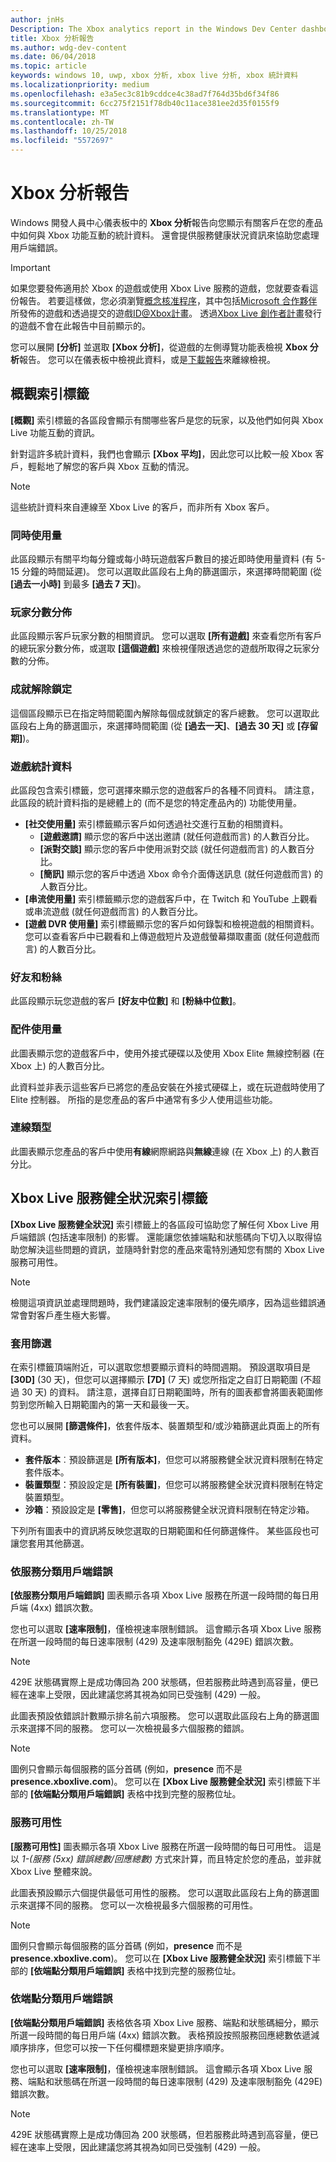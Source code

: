 ```yaml
---
author: jnHs
Description: The Xbox analytics report in the Windows Dev Center dashboard shows you statistics about how your customers are engaging with the Xbox features in your product.
title: Xbox 分析報告
ms.author: wdg-dev-content
ms.date: 06/04/2018
ms.topic: article
keywords: windows 10, uwp, xbox 分析, xbox live 分析, xbox 統計資料
ms.localizationpriority: medium
ms.openlocfilehash: e3a5ec3c81b9cddce4c38ad7f764d35bd6f34f86
ms.sourcegitcommit: 6cc275f2151f78db40c11ace381ee2d35f0155f9
ms.translationtype: MT
ms.contentlocale: zh-TW
ms.lasthandoff: 10/25/2018
ms.locfileid: "5572697"
---
```

# <a name="xbox-analytics-report"></a>Xbox 分析報告

Windows 開發人員中心儀表板中的 **Xbox 分析**報告向您顯示有關客戶在您的產品中如何與 Xbox 功能互動的統計資料。 還會提供服務健康狀況資訊來協助您處理用戶端錯誤。

> [!IMPORTANT]
> 如果您要發佈適用於 Xbox 的遊戲或使用 Xbox Live 服務的遊戲，您就要查看這份報告。 若要這樣做，您必須瀏覽[概念核准程序](../gaming/concept-approval.md)，其中包括[Microsoft 合作夥伴](../xbox-live/developer-program-overview.md#microsoft-partners)所發佈的遊戲和透過提交的遊戲[ID@Xbox計畫](../xbox-live/developer-program-overview.md#id)。 透過[Xbox Live 創作者計畫](../xbox-live/get-started-with-creators/get-started-with-xbox-live-creators.md)發行的遊戲不會在此報告中目前顯示的。

您可以展開 **\[分析\]** 並選取 **\[Xbox 分析\]**，從遊戲的左側導覽功能表檢視 **Xbox 分析**報告。  您可以在儀表板中檢視此資料，或是[下載報告](download-analytic-reports.md)來離線檢視。


## <a name="overview-tab"></a>概觀索引標籤

**\[概觀\]** 索引標籤的各區段會顯示有關哪些客戶是您的玩家，以及他們如何與 Xbox Live 功能互動的資訊。

針對這許多統計資料，我們也會顯示 **\[Xbox 平均\]**，因此您可以比較一般 Xbox 客戶，輕鬆地了解您的客戶與 Xbox 互動的情況。

> [!NOTE]
> 這些統計資料來自連線至 Xbox Live 的客戶，而非所有 Xbox 客戶。


### <a name="concurrent-usage"></a>同時使用量

此區段顯示有關平均每分鐘或每小時玩遊戲客戶數目的接近即時使用量資料 (有 5-15 分鐘的時間延遲)。 您可以選取此區段右上角的篩選圖示，來選擇時間範圍 (從 **\[過去一小時\]** 到最多 **\[過去 7 天\]**)。


### <a name="gamerscore-distribution"></a>玩家分數分佈

此區段顯示客戶玩家分數的相關資訊。 您可以選取 **\[所有遊戲\]** 來查看您所有客戶的總玩家分數分佈，或選取 **\[這個遊戲\]** 來檢視僅限透過您的遊戲所取得之玩家分數的分佈。


### <a name="achievement-unlocks"></a>成就解除鎖定

這個區段顯示已在指定時間範圍內解除每個成就鎖定的客戶總數。 您可以選取此區段右上角的篩選圖示，來選擇時間範圍 (從 **\[過去一天\]**、**\[過去 30 天\]** 或 **\[存留期\]**)。


### <a name="game-statistics"></a>遊戲統計資料

此區段包含索引標籤，您可選擇來顯示您的遊戲客戶的各種不同資料。 請注意，此區段的統計資料指的是總體上的 (而不是您的特定產品內的) 功能使用量。

- **\[社交使用量\]** 索引標籤顯示客戶如何透過社交進行互動的相關資料。
   - **\[遊戲邀請\]** 顯示您的客戶中送出邀請 (就任何遊戲而言) 的人數百分比。
   - **\[派對交談\]** 顯示您的客戶中使用派對交談 (就任何遊戲而言) 的人數百分比。
   - **\[簡訊\]** 顯示您的客戶中透過 Xbox 命令介面傳送訊息 (就任何遊戲而言) 的人數百分比。
- **\[串流使用量\]** 索引標籤顯示您的遊戲客戶中，在 Twitch 和 YouTube 上觀看或串流遊戲 (就任何遊戲而言) 的人數百分比。
- **\[遊戲 DVR 使用量\]** 索引標籤顯示您的客戶如何錄製和檢視遊戲的相關資料。 您可以查看客戶中已觀看和上傳遊戲短片及遊戲螢幕擷取畫面 (就任何遊戲而言) 的人數百分比。


### <a name="friends-and-followers"></a>好友和粉絲

此區段顯示玩您遊戲的客戶 **\[好友中位數\]** 和 **\[粉絲中位數\]**。


### <a name="accessory-usage"></a>配件使用量

此圖表顯示您的遊戲客戶中，使用外接式硬碟以及使用 Xbox Elite 無線控制器 (在 Xbox 上) 的人數百分比。

此資料並非表示這些客戶已將您的產品安裝在外接式硬碟上，或在玩遊戲時使用了 Elite 控制器。 所指的是您產品的客戶中通常有多少人使用這些功能。


### <a name="connection-type"></a>連線類型

此圖表顯示您產品的客戶中使用**有線**網際網路與**無線**連線 (在 Xbox 上) 的人數百分比。


## <a name="xbox-live-service-health-tab"></a>Xbox Live 服務健全狀況索引標籤

**\[Xbox Live 服務健全狀況\]** 索引標籤上的各區段可協助您了解任何 Xbox Live 用戶端錯誤 (包括速率限制) 的影響。 還能讓您依據端點和狀態碼向下切入以取得協助您解決這些問題的資訊，並隨時針對您的產品來電特別通知您有關的 Xbox Live 服務可用性。

> [!NOTE]
> 檢閱這項資訊並處理問題時，我們建議設定速率限制的優先順序，因為這些錯誤通常會對客戶產生極大影響。


### <a name="apply-filters"></a>套用篩選

在索引標籤頂端附近，可以選取您想要顯示資料的時間週期。 預設選取項目是 **\[30D\]** (30 天)，但您可以選擇顯示 **\[7D\]** (7 天) 或您所指定之自訂日期範圍 (不超過 30 天) 的資料。 請注意，選擇自訂日期範圍時，所有的圖表都會將圖表範圍修剪到您所輸入日期範圍內的第一天和最後一天。

您也可以展開 **\[篩選條件\]**，依套件版本、裝置類型和/或沙箱篩選此頁面上的所有資料。
- **套件版本**︰預設篩選是 **\[所有版本\]**，但您可以將服務健全狀況資料限制在特定套件版本。
- **裝置類型**：預設設定是 **\[所有裝置\]**，但您可以將服務健全狀況資料限制在特定裝置類型。
- **沙箱**：預設設定是 **\[零售\]**，但您可以將服務健全狀況資料限制在特定沙箱。

下列所有圖表中的資訊將反映您選取的日期範圍和任何篩選條件。 某些區段也可讓您套用其他篩選。


### <a name="client-errors-by-service"></a>依服務分類用戶端錯誤

**\[依服務分類用戶端錯誤\]** 圖表顯示各項 Xbox Live 服務在所選一段時間的每日用戶端 (4xx) 錯誤次數。

您也可以選取 **\[速率限制\]**，僅檢視速率限制錯誤。 這會顯示各項 Xbox Live 服務在所選一段時間的每日速率限制 (429) 及速率限制豁免 (429E) 錯誤次數。

> [!NOTE]
> 429E 狀態碼實際上是成功傳回為 200 狀態碼，但若服務此時遇到高容量，便已經在速率上受限，因此建議您將其視為如同已受強制 (429) 一般。

此圖表預設依錯誤計數顯示排名前六項服務。 您可以選取此區段右上角的篩選圖示來選擇不同的服務。 您可以一次檢視最多六個服務的錯誤。

> [!NOTE]
> 圖例只會顯示每個服務的區分首碼 (例如，**presence** 而不是 **presence.xboxlive.com**)。 您可以在 **\[Xbox Live 服務健全狀況\]** 索引標籤下半部的 **\[依端點分類用戶端錯誤\]** 表格中找到完整的服務位址。


### <a name="service-availability"></a>服務可用性

**\[服務可用性\]** 圖表顯示各項 Xbox Live 服務在所選一段時間的每日可用性。 這是以 *1-(服務 (5xx) 錯誤總數/回應總數)* 方式來計算，而且特定於您的產品，並非就 Xbox Live 整體來說。

此圖表預設顯示六個提供最低可用性的服務。 您可以選取此區段右上角的篩選圖示來選擇不同的服務。 您可以一次檢視最多六個服務的可用性。

> [!NOTE]
> 圖例只會顯示每個服務的區分首碼 (例如，**presence** 而不是 **presence.xboxlive.com**)。 您可以在 **\[Xbox Live 服務健全狀況\]** 索引標籤下半部的 **\[依端點分類用戶端錯誤\]** 表格中找到完整的服務位址。


### <a name="client-errors-by-endpoint"></a>依端點分類用戶端錯誤

**\[依端點分類用戶端錯誤\]** 表格依各項 Xbox Live 服務、端點和狀態碼細分，顯示所選一段時間的每日用戶端 (4xx) 錯誤次數。 表格預設按照服務回應總數依遞減順序排序，但您可以按一下任何欄標題來變更排序順序。

您也可以選取 **\[速率限制\]**，僅檢視速率限制錯誤。 這會顯示各項 Xbox Live 服務、端點和狀態碼在所選一段時間的每日速率限制 (429) 及速率限制豁免 (429E) 錯誤次數。

> [!NOTE]
> 429E 狀態碼實際上是成功傳回為 200 狀態碼，但若服務此時遇到高容量，便已經在速率上受限，因此建議您將其視為如同已受強制 (429) 一般。










 

 
